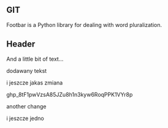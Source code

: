 ## GIT

Footbar is a Python library for dealing with word pluralization.

## Header

And a little bit of text...

dodawany tekst

i jeszcze jakas zmiana

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

another change

i jeszcze jedno
